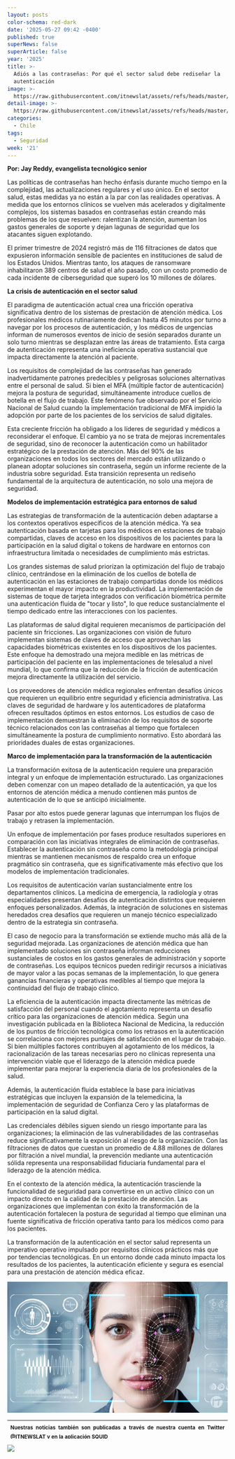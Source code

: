 ```yaml
---
layout: posts
color-schema: red-dark
date: '2025-05-27 09:42 -0400'
published: true
superNews: false
superArticle: false
year: '2025'
title: >-
  Adiós a las contraseñas: Por qué el sector salud debe rediseñar la
  autenticación
image: >-
  https://raw.githubusercontent.com/itnewslat/assets/refs/heads/master/img/540x320/identitad-biometrica-p.jpg
detail-image: >-
  https://raw.githubusercontent.com/itnewslat/assets/refs/heads/master/img/1024x680/identitad-biometrica-g.jpg
categories:
  - Chile
tags:
  - Seguridad
week: '21'
---
```

**Por: Jay Reddy, evangelista tecnológico senior**

Las políticas de contraseñas han hecho énfasis durante mucho tiempo en la complejidad, las actualizaciones regulares y el uso único. En el sector salud, estas medidas ya no están a la par con las realidades operativas. A medida que los entornos clínicos se vuelven más acelerados y digitalmente complejos, los sistemas basados en contraseñas están creando más problemas de los que resuelven: ralentizan la atención, aumentan los gastos generales de soporte y dejan lagunas de seguridad que los atacantes siguen explotando.

El primer trimestre de 2024 registró más de 116 filtraciones de datos que expusieron información sensible de pacientes en instituciones de salud de los Estados Unidos. Mientras tanto, los ataques de ransomware inhabilitaron 389 centros de salud el año pasado, con un costo promedio de cada incidente de ciberseguridad que superó los 10 millones de dólares.

**La crisis de autenticación en el sector salud**

El paradigma de autenticación actual crea una fricción operativa significativa dentro de los sistemas de prestación de atención médica. Los profesionales médicos rutinariamente dedican hasta 45 minutos por turno a navegar por los procesos de autenticación, y los médicos de urgencias informan de numerosos eventos de inicio de sesión separados durante un solo turno mientras se desplazan entre las áreas de tratamiento. Esta carga de autenticación representa una ineficiencia operativa sustancial que impacta directamente la atención al paciente.

Los requisitos de complejidad de las contraseñas han generado inadvertidamente patrones predecibles y peligrosas soluciones alternativas entre el personal de salud. Si bien el MFA (múltiple factor de autenticación) mejora la postura de seguridad, simultáneamente introduce cuellos de botella en el flujo de trabajo. Este fenómeno fue observado por el Servicio Nacional de Salud cuando la implementación tradicional de MFA impidió la adopción por parte de los pacientes de los servicios de salud digitales.

Esta creciente fricción ha obligado a los líderes de seguridad y médicos a reconsiderar el enfoque. El cambio ya no se trata de mejoras incrementales de seguridad, sino de reconocer la autenticación como un habilitador estratégico de la prestación de atención. Más del 90% de las organizaciones en todos los sectores del mercado están utilizando o planean adoptar soluciones sin contraseña, según un informe reciente de la industria sobre seguridad. Esta transición representa un rediseño fundamental de la arquitectura de autenticación, no solo una mejora de seguridad.

**Modelos de implementación estratégica para entornos de salud**

Las estrategias de transformación de la autenticación deben adaptarse a los contextos operativos específicos de la atención médica. Ya sea autenticación basada en tarjetas para los médicos en estaciones de trabajo compartidas, claves de acceso en los dispositivos de los pacientes para la participación en la salud digital o tokens de hardware en entornos con infraestructura limitada o necesidades de cumplimiento más estrictas.

Los grandes sistemas de salud priorizan la optimización del flujo de trabajo clínico, centrándose en la eliminación de los cuellos de botella de autenticación en las estaciones de trabajo compartidas donde los médicos experimentan el mayor impacto en la productividad. La implementación de sistemas de toque de tarjeta integrados con verificación biométrica permite una autenticación fluida de "tocar y listo", lo que reduce sustancialmente el tiempo dedicado entre las interacciones con los pacientes.

Las plataformas de salud digital requieren mecanismos de participación del paciente sin fricciones. Las organizaciones con visión de futuro implementan sistemas de claves de acceso que aprovechan las capacidades biométricas existentes en los dispositivos de los pacientes. Este enfoque ha demostrado una mejora medible en las métricas de participación del paciente en las implementaciones de telesalud a nivel mundial, lo que confirma que la reducción de la fricción de autenticación mejora directamente la utilización del servicio.

Los proveedores de atención médica regionales enfrentan desafíos únicos que requieren un equilibrio entre seguridad y eficiencia administrativa. Las claves de seguridad de hardware y los autenticadores de plataforma ofrecen resultados óptimos en estos entornos. Los estudios de caso de implementación demuestran la eliminación de los requisitos de soporte técnico relacionados con las contraseñas al tiempo que fortalecen simultáneamente la postura de cumplimiento normativo. Esto abordará las prioridades duales de estas organizaciones.

**Marco de implementación para la transformación de la autenticación**

La transformación exitosa de la autenticación requiere una preparación integral y un enfoque de implementación estructurado. Las organizaciones deben comenzar con un mapeo detallado de la autenticación, ya que los entornos de atención médica a menudo contienen más puntos de autenticación de lo que se anticipó inicialmente.

Pasar por alto estos puede generar lagunas que interrumpan los flujos de trabajo y retrasen la implementación.

Un enfoque de implementación por fases produce resultados superiores en comparación con las iniciativas integrales de eliminación de contraseñas. Establecer la autenticación sin contraseña como la metodología principal mientras se mantienen mecanismos de respaldo crea un enfoque pragmático sin contraseña, que es significativamente más efectivo que los modelos de implementación tradicionales.

Los requisitos de autenticación varían sustancialmente entre los departamentos clínicos. La medicina de emergencia, la radiología y otras especialidades presentan desafíos de autenticación distintos que requieren enfoques personalizados. Además, la integración de soluciones en sistemas heredados crea desafíos que requieren un manejo técnico especializado dentro de la estrategia sin contraseña.

El caso de negocio para la transformación se extiende mucho más allá de la seguridad mejorada. Las organizaciones de atención médica que han implementado soluciones sin contraseña informan reducciones sustanciales de costos en los gastos generales de administración y soporte de contraseñas. Los equipos técnicos pueden redirigir recursos a iniciativas de mayor valor a las pocas semanas de la implementación, lo que genera ganancias financieras y operativas medibles al tiempo que mejora la continuidad del flujo de trabajo clínico.

La eficiencia de la autenticación impacta directamente las métricas de satisfacción del personal cuando el agotamiento representa un desafío crítico para las organizaciones de atención médica. Según una investigación publicada en la Biblioteca Nacional de Medicina, la reducción de los puntos de fricción tecnológica como los retrasos en la autenticación se correlaciona con mejores puntajes de satisfacción en el lugar de trabajo. Si bien múltiples factores contribuyen al agotamiento de los médicos, la racionalización de las tareas necesarias pero no clínicas representa una intervención viable que el liderazgo de la atención médica puede implementar para mejorar la experiencia diaria de los profesionales de la salud. 

Además, la autenticación fluida establece la base para iniciativas estratégicas que incluyen la expansión de la telemedicina, la implementación de seguridad de Confianza Cero y las plataformas de participación en la salud digital.

Las credenciales débiles siguen siendo un riesgo importante para las organizaciones; la eliminación de las vulnerabilidades de las contraseñas reduce significativamente la exposición al riesgo de la organización. Con las filtraciones de datos que cuestan un promedio de 4.88 millones de dólares por filtración a nivel mundial, la prevención mediante una autenticación sólida representa una responsabilidad fiduciaria fundamental para el liderazgo de la atención médica.

En el contexto de la atención médica, la autenticación trasciende la funcionalidad de seguridad para convertirse en un activo clínico con un impacto directo en la calidad de la prestación de atención. Las organizaciones que implementan con éxito la transformación de la autenticación fortalecen la postura de seguridad al tiempo que eliminan una fuente significativa de fricción operativa tanto para los médicos como para los pacientes.

La transformación de la autenticación en el sector salud representa un imperativo operativo impulsado por requisitos clínicos prácticos más que por tendencias tecnológicas. En un entorno donde cada minuto impacta los resultados de los pacientes, la autenticación eficiente y segura es esencial para una prestación de atención médica eficaz.

![](https://raw.githubusercontent.com/itnewslat/assets/refs/heads/master/img/540x320/identitad-biometrica-p.jpg)

<table style="height: 42px;" width="569">
<tbody>
<tr>
<td style="text-align: justify;"><sub><strong>Nuestras noticias también son publicadas a través de nuestra cuenta en Twitter <a href="https://twitter.com/itnewslat?lang=es">@ITNEWSLAT</a> y en la aplicación <a href="https://squidapp.co/en/">SQUID</a></strong></sub></td>
</tr>
</tbody>
</table>

<img src="https://tracker.metricool.com/c3po.jpg?hash=56f88a41e39ab42c063cc51676587a04"/>